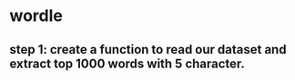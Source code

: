 # wordle
## step 1: create a function to read our dataset and extract top 1000 words with 5 character.